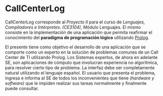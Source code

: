 # CallCenterLog

CallCenterLog corresponde al _Proyecto II_ para el curso de _Lenguajes, Compiladores e Intérpretes. (CE3104)_, Módulo Lenguajes.
El mismo consiste en la implementación de una aplicación que permita reafirmar el conocimiento del **paradigma de programación lógico** 
utilizando [Prolog](https://www.swi-prolog.org/).

El presente tiene como objetivo el desarrollo de una aplicación que se comporte como un experto en la solución de problemas comunes de 
un Call Center de TI utilizando Prolog. Los Sistemas expertos, de ahora en adelante SE, son aplicaciones de cómputo que involucran experiencia
no algorítmica, para resolver cierto tipo de problema. La interfaz debe ser completamente natural utilizando el lenguaje español.
El usuario que presenta el problema, ingresa e informa al SE de todos los inconvenientes que tiene _(hardware y software)_ que le impiden
realizar sus tareas normalmente y  finalmente puede consultar.
